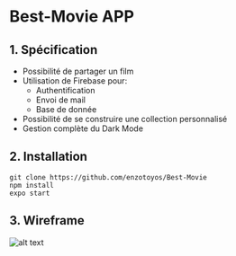 # Best-Movie APP

## 1. Spécification

- Possibilité de partager un film
- Utilisation de Firebase pour:
  - Authentification
  - Envoi de mail
  - Base de donnée
- Possibilité de se construire une collection personnalisé
- Gestion complète du Dark Mode

## 2. Installation

```
git clone https://github.com/enzotoyos/Best-Movie
npm install
expo start
```

## 3. Wireframe

![alt text](https://github.com/enzotoyos/Best-Movie/tree/main/media/Favorites.png)
